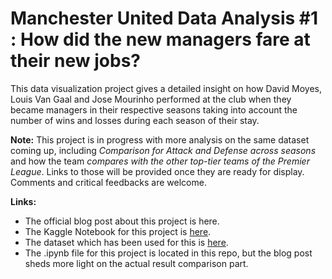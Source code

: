 # Manchester United Data Analysis #1 : How did the new managers fare at their new jobs? 


This data visualization project gives a detailed insight on how David Moyes, Louis Van Gaal and Jose Mourinho performed at the club when they became managers in their respective seasons taking into account the number of wins and losses during each season of their stay. 


**Note:** This project is in progress with more analysis on the same dataset coming up, including *Comparison for Attack and Defense across seasons* and how the team *compares with the other top-tier teams of the Premier League*. Links to those will be provided once they are ready for display. Comments and critical feedbacks are welcome. 

**Links:**
- The official blog post about this project is here. 
- The Kaggle Notebook for this project is [here](https://www.kaggle.com/bidyutchanda/manchester-united-data-analysis-1).
- The dataset which has been used for this is [here](https://www.kaggle.com/zaeemnalla/premier-league).
- The .ipynb file for this project is located in this repo, but the blog post sheds more light on the actual result comparison part. 
